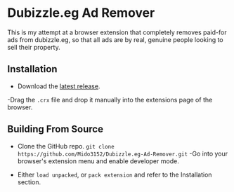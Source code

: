 # Dubizzle.eg Ad Remover

This is my attempt at a browser extension that completely removes paid-for ads from dubizzle.eg, so that all ads are by real, genuine people looking to sell their property.

## Installation

- Download the [latest release](https://github.com/Mido3152/Dubizzle.eg-Ad-Remover/releases/).

-Drag the `.crx` file and drop it manually into the extensions page of the browser.

## Building From Source

- Clone the GitHub repo.
  `git clone https://github.com/Mido3152/Dubizzle.eg-Ad-Remover.git`
  -Go into your browser's extension menu and enable developer mode.

- Either `load unpacked`, or `pack extension` and refer to the Installation section.

